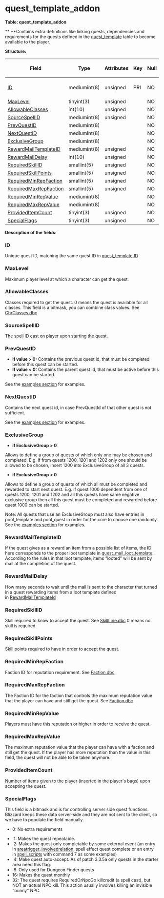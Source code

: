# quest\_template\_addon

**Table: quest\_template\_addon**

**
**Contains extra definitions like linking quests, dependencies and requirements for the quests defined in the [quest\_template](https://trinitycore.atlassian.net/wiki/display/tc/quest_template) table to become available to the player.

**Structure:**

<table>
<thead>
<tr class="header">
<th><p><strong>Field</strong></p></th>
<th><p><strong>Type</strong></p></th>
<th><p><strong>Attributes</strong></p></th>
<th><p><strong>Key</strong></p></th>
<th><p><strong>Null</strong></p></th>
<th><p><strong>Default</strong></p></th>
<th><p><strong>Extra</strong></p></th>
<th><p><strong>Comment</strong></p></th>
</tr>
</thead>
<tbody>
<tr class="odd">
<td><a href="#quest_template_addon-ID">ID</a></td>
<td>mediumint(8)</td>
<td>unsigned</td>
<td>PRI</td>
<td>NO</td>
<td>0</td>
<td><br />
</td>
<td>Unique ID linked to quest_template.ID</td>
</tr>
<tr class="even">
<td><a href="#quest_template_addon-MaxLevel">MaxLevel</a></td>
<td>tinyint(3)</td>
<td>unsigned</td>
<td><br />
</td>
<td>NO</td>
<td>0</td>
<td><br />
</td>
<td><br />
</td>
</tr>
<tr class="odd">
<td><a href="#quest_template_addon-AllowableClasses">AllowableClasses</a></td>
<td>int(10)</td>
<td>unsigned</td>
<td><br />
</td>
<td>NO</td>
<td>0</td>
<td><br />
</td>
<td><br />
</td>
</tr>
<tr class="even">
<td><a href="#quest_template_addon-SourceSpellID">SourceSpellID</a></td>
<td>mediumint(8)</td>
<td>unsigned</td>
<td><br />
</td>
<td>NO</td>
<td>0</td>
<td><br />
</td>
<td><br />
</td>
</tr>
<tr class="odd">
<td><a href="#quest_template_addon-PrevQuestID">PrevQuestID</a></td>
<td>mediumint(8)</td>
<td><br />
</td>
<td><br />
</td>
<td>NO</td>
<td>0</td>
<td><br />
</td>
<td><br />
</td>
</tr>
<tr class="even">
<td><a href="#quest_template_addon-NextQuestID">NextQuestID</a></td>
<td>mediumint(8)</td>
<td><br />
</td>
<td><br />
</td>
<td>NO</td>
<td>0</td>
<td><br />
</td>
<td><br />
</td>
</tr>
<tr class="odd">
<td><a href="#quest_template_addon-ExclusiveGroup">ExclusiveGroup</a></td>
<td>mediumint(8)</td>
<td><br />
</td>
<td><br />
</td>
<td>NO</td>
<td>0</td>
<td><br />
</td>
<td><br />
</td>
</tr>
<tr class="even">
<td><a href="#quest_template_addon-RewardMailTemplateID">RewardMailTemplateID</a></td>
<td>mediumint(8)</td>
<td>unsigned</td>
<td><br />
</td>
<td>NO</td>
<td>0</td>
<td><br />
</td>
<td><br />
</td>
</tr>
<tr class="odd">
<td><a href="#quest_template_addon-RewardMailDelay">RewardMailDelay</a></td>
<td>int(10)</td>
<td>unsigned</td>
<td><br />
</td>
<td>NO</td>
<td>0</td>
<td><br />
</td>
<td><br />
</td>
</tr>
<tr class="even">
<td><a href="#quest_template_addon-RequiredSkillID">RequiredSkillID</a></td>
<td>smallint(5)</td>
<td>unsigned</td>
<td><br />
</td>
<td>NO</td>
<td>0</td>
<td><br />
</td>
<td><br />
</td>
</tr>
<tr class="odd">
<td><a href="#quest_template_addon-RequiredSkillPoints">RequiredSkillPoints</a></td>
<td>smallint(5)</td>
<td>unsigned</td>
<td><br />
</td>
<td>NO</td>
<td>0</td>
<td><br />
</td>
<td><br />
</td>
</tr>
<tr class="even">
<td><a href="#quest_template_addon-RequiredMinRepFaction">RequiredMinRepFaction</a></td>
<td>smallint(5)</td>
<td>unsigned</td>
<td><br />
</td>
<td>NO</td>
<td>0</td>
<td><br />
</td>
<td><br />
</td>
</tr>
<tr class="odd">
<td><a href="#quest_template_addon-RequiredMaxRepFaction">RequiredMaxRepFaction</a></td>
<td>smallint(5)</td>
<td>unsigned</td>
<td><br />
</td>
<td>NO</td>
<td>0</td>
<td><br />
</td>
<td><br />
</td>
</tr>
<tr class="even">
<td><a href="#quest_template_addon-RequiredMinRepValue">RequiredMinRepValue</a></td>
<td>mediumint(8)</td>
<td><br />
</td>
<td><br />
</td>
<td>NO</td>
<td>0</td>
<td><br />
</td>
<td><br />
</td>
</tr>
<tr class="odd">
<td><a href="#quest_template_addon-RequiredMaxRepValue">RequiredMaxRepValue</a></td>
<td>mediumint(8)</td>
<td><br />
</td>
<td><br />
</td>
<td>NO</td>
<td>0</td>
<td><br />
</td>
<td><br />
</td>
</tr>
<tr class="even">
<td><a href="#quest_template_addon-ProvidedItemCount">ProvidedItemCount</a></td>
<td>tinyint(3)</td>
<td>unsigned</td>
<td><br />
</td>
<td>NO</td>
<td>0</td>
<td><br />
</td>
<td><br />
</td>
</tr>
<tr class="odd">
<td><a href="#quest_template_addon-SpecialFlags">SpecialFlags</a></td>
<td>tinyint(3)</td>
<td>unsigned</td>
<td><br />
</td>
<td>NO</td>
<td>0</td>
<td><br />
</td>
<td><br />
</td>
</tr>
</tbody>
</table>

**Description of the fields:**

### **ID**

Unique quest ID, matching the same quest ID in [quest\_template.ID](https://trinitycore.atlassian.net/wiki/display/tc/quest_template#quest_template-ID)

### **MaxLevel**

Maximum player level at which a character can get the quest.

### **AllowableClasses**

Classes required to get the quest. 0 means the quest is available for all classes.
This field is a bitmask, you can combine class values. See [ChrClasses.dbc](https://trinitycore.atlassian.net/wiki/display/tc/ChrClasses)

### **SourceSpellID**

The spell ID cast on player upon starting the quest.

### **PrevQuestID**

-   **if value &gt; 0:** Contains the previous quest id, that must be completed before this quest can be started.
-   **If value &lt; 0:** Contains the parent quest id, that must be active before this quest can be started.

See the [examples section](https://trinitycore.atlassian.net/wiki/display/tc/quest_template#quest_template-Examples) for examples.

### **NextQuestID**

Contains the next quest id, in case PrevQuestId of that other quest is not sufficient.

See the [examples section](https://trinitycore.atlassian.net/wiki/display/tc/quest_template#quest_template-Examples) for examples.

### **ExclusiveGroup**

-   **if ExclusiveGroup &gt; 0**

Allows to define a group of quests of which only one may be chosen and completed. E.g. if from quests 1200, 1201 and 1202 only one should be allowed to be chosen, insert 1200 into ExclusiveGroup of all 3 quests.

-   **if ExclusiveGroup &lt; 0**

Allows to define a group of quests of which all must be completed and rewarded to start next quest. E.g. if quest 1000 dependent from one of quests 1200, 1201 and 1202 and all this quests have same negative exclusive group then all this quest must be completed and rewarded before quest 1000 can be started.

Note: All quests that use an ExclusiveGroup must also have entries in pool\_template and pool\_quest in order for the core to choose one randomly. See the [examples section](https://trinitycore.atlassian.net/wiki/display/tc/quest_template#quest_template-Examples) for examples.

### **RewardMailTemplateID**

If the quest gives as a reward an item from a possible list of items, the ID here corresponds to the proper loot template in [quest\_mail\_loot\_template](https://trinitycore.atlassian.net/wiki/display/tc/loot_template). According to the rules in that loot template, items "looted" will be sent by mail at the completion of the quest.

### **RewardMailDelay**

How many seconds to wait until the mail is sent to the character that turned in a quest rewarding items from a loot template defined in [RewardMailTemplateId](https://trinitycore.atlassian.net/wiki/display/tc/quest_template#quest_template-RewardMailTemplateId)

### **RequiredSkillID**

Skill required to know to accept the quest. See [SkillLine.dbc](https://trinitycore.atlassian.net/wiki/display/tc/SkillLine)
0 means no skill is required.

### **RequiredSkillPoints**

Skill points required to have in order to accept the quest.

### **RequiredMinRepFaction**

Faction ID for reputation requirement. See [Faction.dbc](https://trinitycore.atlassian.net/wiki/display/tc/Faction)

### **RequiredMaxRepFaction**

The Faction ID for the faction that controls the maximum reputation value that the player can have and still get the quest. See [Faction.dbc](https://trinitycore.atlassian.net/wiki/display/tc/Faction)

### **RequiredMinRepValue**

Players must have this reputation or higher in order to receive the quest.

### **RequiredMaxRepValue**

The maximum reputation value that the player can have with a faction and still get the quest. If the player has more reputation than the value in this field, the quest will not be able to be taken anymore.

### **ProvidedItemCount**

Number of items given to the player (inserted in the player's bags) upon accepting the quest.

### **SpecialFlags**

This field is a bitmask and is for controlling server side quest functions. Blizzard keeps these data server-side and they are not sent to the client, so we have to populate the field manually.

-   0: No extra requirements

<!-- -->

-    1: Makes the quest repeatable.
-    2: Makes the quest only completable by some external event (an entry in [areatrigger\_involvedrelation](https://trinitycore.atlassian.net/wiki/display/tc/areatrigger_involvedrelation), spell effect quest complete or an entry in [spell\_scripts](https://trinitycore.atlassian.net/wiki/display/tc/scripts) with command 7 as some examples)
-    4: Make quest auto-accept. As of patch 3.3.5a only quests in the starter area need this flag.
-    8: Only used for Dungeon Finder quests
-   16: Makes the quest monthly
-   32: The quest requires RequiredOrNpcGo killcredit (a spell cast), but NOT an actual NPC kill. This action usually involves killing an invisible "bunny" NPC.


